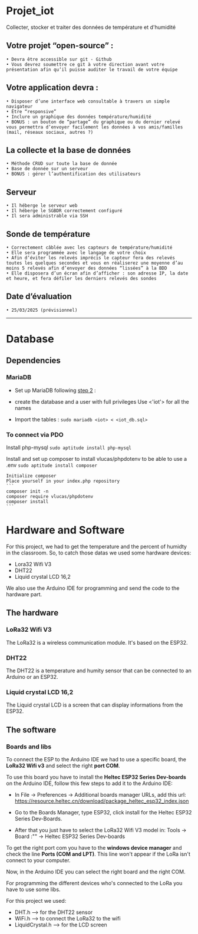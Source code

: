 # Projet_iot
Collecter, stocker et traiter des données de température et d'humidité

## Votre projet “open-source” :
    • Devra être accessible sur git - Github
    • Vous devrez soumettre ce git à votre direction avant votre présentation afin qu’il puisse auditer le travail de votre équipe  

## Votre application devra :
    • Disposer d’une interface web consultable à travers un simple navigateur  
    • Être “responsive”  
    • Inclure un graphique des données température/humidité  
    • BONUS : un bouton de “partage” du graphique ou du dernier relevé vous permettra d’envoyer facilement les données à vos amis/familles (mail, réseaux sociaux, autres ?)  

## La collecte et la base de données
    • Méthode CRUD sur toute la base de donnée    
    • Base de donnée sur un serveur   
    • BONUS : gérer l’authentification des utilisateurs  
## Serveur
    • Il héberge le serveur web  
    • Il héberge le SGBDR correctement configuré  
    • Il sera administrable via SSH  
## Sonde de température
    • Correctement câblée avec les capteurs de température/humidité  
    • Elle sera programmée avec le langage de votre choix  
    • Afin d’éviter les relevés imprécis le capteur fera des relevés toutes les quelques secondes et vous en réaliserez une moyenne d’au moins 5 relevés afin d’envoyer des données “lissées” à la BDD  
    • Elle disposera d’un écran afin d’afficher : son adresse IP, la date et heure, et fera défiler les derniers relevés des sondes  

## Date d’évaluation 
    • 25/03/2025 (prévisionnel)  

------------------------------------------------------------------------------------------------------------------

# Database
## Dependencies
### MariaDB
- Set up MariaDB following [step 2](https://github.com/JohanBZH/Hebergement_web_php) :
- create the database and a user with full privileges
    Use <'iot'> for all the names

- Import the tables :
```sudo mariadb <iot> < <iot_db.sql>```

### To connect via PDO
Install php-mysql
```sudo aptitude install php-mysql```

Install and set up composer to install vlucas/phpdotenv to be able to use a .env
```sudo aptitude install composer```

    Initialize composer
    Place yourself in your index.php repository
    ```
    composer init -n
    composer require vlucas/phpdotenv
    composer install
    ```

# Hardware and Software 

For this project, we had to get the temperature and the percent of humidty in the classroom. So, to catch those datas we used some hardware devices: 

- Lora32 Wifi V3
- DHT22
- Liquid crystal LCD 16,2

We also use the Arduino IDE for programming and send the code to the hardware part.

## The hardware

### LoRa32 Wifi V3

The LoRa32 is a wireless communication module. It's based on the ESP32.

### DHT22 

The DHT22 is a temperature and humity sensor that can be connected to an Arduino or an ESP32.

### Liquid crystal LCD 16,2

The Liquid crystal LCD is a screen that can display informations from the ESP32.

## The software

### Boards and libs

To connect the ESP to the Arduino IDE we had to use a specific board, the **LoRa32 Wifi v3** and select the right **port COM**.

To use this board you have to install the **Heltec ESP32 Series Dev-boards** on the Arduino IDE, follow this few steps to add it to the Arduino IDE:

- In File -> Preferences -> Additional boards manager URLs, add this url: https://resource.heltec.cn/download/package_heltec_esp32_index.json

- Go to the Boards Manager, type ESP32, click install for the Heltec ESP32 Series Dev-Boards.

- After that you just have to select the LoRa32 Wifi V3 model in:
    Tools -> Board :"" -> Heltec ESP32 Series Dev-boards

To get the right port com you have to the **windows device manager** and check the line **Ports (COM and LPT)**. This line won't appear if the LoRa isn't connect to your computer.

Now, in the Arduino IDE you can select the right board and the right COM.

For programming the different devices who's connected to the LoRa you have to use some libs. 

For this project we used:

- DHT.h --> for the DHT22 sensor
- WiFi.h --> to connect the LoRa32 to the wifi
- LiquidCrystal.h --> for the LCD screen 

